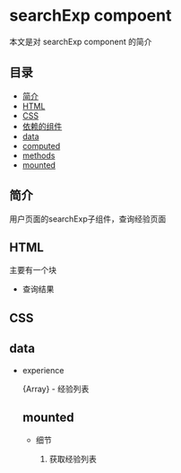 # searchExp compoent
本文是对 searchExp component 的简介

## 目录
- [简介](#introduction)
- [HTML](#HTML)
- [CSS](#CSS)
- [依赖的组件](#components)
- [data](#data)
- [computed](#computed)
- [methods](#methods)
- [mounted](#mounted)

<h2 id="introduction">简介</h2>

用户页面的searchExp子组件，查询经验页面

<h2 id="HTML">HTML</h2>

主要有一个块

- 查询结果

<h2 id="CSS">CSS</h2>

<h2 id="data">data</h2>

- experience

  {Array<Object>} - 经验列表
  
<h2 id="mounted">mounted</h2>

- 细节

  1. 获取经验列表
